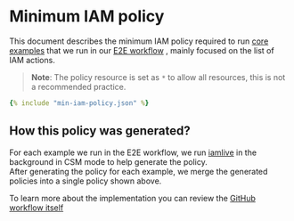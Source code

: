 # Minimum IAM policy

This document describes the minimum IAM policy required to run [core examples](https://github.com/aws-ia/terraform-aws-eks-blueprints/blob/main/.github/workflows/e2e-parallel-full.yml#L30-L47) that we run in our [E2E workflow](https://github.com/aws-ia/terraform-aws-eks-blueprints/blob/main/.github/workflows/e2e-parallel-full.yml) , mainly focused on the list of IAM actions.

> **Note**: The policy resource is set as `*` to allow all resources, this is not a recommended practice.

~~~yaml
{% include "min-iam-policy.json" %}
~~~

## How this policy was generated?

For each example we run in the E2E workflow, we run [iamlive](https://github.com/iann0036/iamlive) in the background in CSM mode to help generate the policy.  
After generating the policy for each example, we merge the generated policies into a single policy shown above.

To learn more about the implementation you can review the [GitHub workflow itself](https://github.com/aws-ia/terraform-aws-eks-blueprints/blob/main/.github/workflows/e2e-parallel-full.yml)

